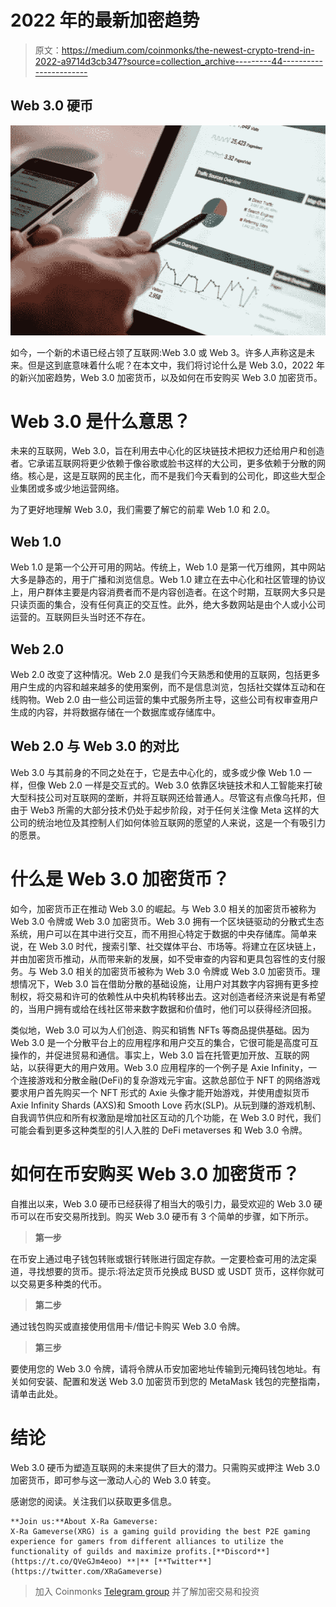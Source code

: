 # 2022 年的最新加密趋势

> 原文：<https://medium.com/coinmonks/the-newest-crypto-trend-in-2022-a9714d3cb347?source=collection_archive---------44----------------------->

## Web 3.0 硬币

![](img/9df41f49c3d5689a968eb8f3222804d8.png)

如今，一个新的术语已经占领了互联网:Web 3.0 或 Web 3。许多人声称这是未来。但是这到底意味着什么呢？在本文中，我们将讨论什么是 Web 3.0，2022 年的新兴加密趋势，Web 3.0 加密货币，以及如何在币安购买 Web 3.0 加密货币。

# **Web 3.0 是什么意思？**

未来的互联网，Web 3.0，旨在利用去中心化的区块链技术把权力还给用户和创造者。它承诺互联网将更少依赖于像谷歌或脸书这样的大公司，更多依赖于分散的网络。核心是，这是互联网的民主化，而不是我们今天看到的公司化，即这些大型企业集团或多或少地运营网络。

为了更好地理解 Web 3.0，我们需要了解它的前辈 Web 1.0 和 2.0。

## **Web 1.0**

Web 1.0 是第一个公开可用的网站。传统上，Web 1.0 是第一代万维网，其中网站大多是静态的，用于广播和浏览信息。Web 1.0 建立在去中心化和社区管理的协议上，用户群体主要是内容消费者而不是内容创造者。在这个时期，互联网大多只是只读页面的集合，没有任何真正的交互性。此外，绝大多数网站是由个人或小公司运营的。互联网巨头当时还不存在。

## **Web 2.0**

Web 2.0 改变了这种情况。Web 2.0 是我们今天熟悉和使用的互联网，包括更多用户生成的内容和越来越多的使用案例，而不是信息浏览，包括社交媒体互动和在线购物。Web 2.0 由一些公司运营的集中式服务所主导，这些公司有权审查用户生成的内容，并将数据存储在一个数据库或存储库中。

## **Web 2.0 与 Web 3.0 的对比**

Web 3.0 与其前身的不同之处在于，它是去中心化的，或多或少像 Web 1.0 一样，但像 Web 2.0 一样是交互式的。Web 3.0 依靠区块链技术和人工智能来打破大型科技公司对互联网的垄断，并将互联网还给普通人。尽管这有点像乌托邦，但由于 Web3 所需的大部分技术仍处于起步阶段，对于任何关注像 Meta 这样的大公司的统治地位及其控制人们如何体验互联网的愿望的人来说，这是一个有吸引力的愿景。

# **什么是 Web 3.0 加密货币？**

如今，加密货币正在推动 Web 3.0 的崛起。与 Web 3.0 相关的加密货币被称为 Web 3.0 令牌或 Web 3.0 加密货币。Web 3.0 拥有一个区块链驱动的分散式生态系统，用户可以在其中进行交互，而不用担心特定于数据的中央存储库。简单来说，在 Web 3.0 时代，搜索引擎、社交媒体平台、市场等。将建立在区块链上，并由加密货币推动，从而带来新的发展，如不受审查的内容和更具包容性的支付服务。与 Web 3.0 相关的加密货币被称为 Web 3.0 令牌或 Web 3.0 加密货币。理想情况下，Web 3.0 旨在借助分散的基础设施，让用户对其数字内容拥有更多控制权，将交易和许可的依赖性从中央机构转移出去。这对创造者经济来说是有希望的，当用户拥有或给在线社区带来数字数据和价值时，他们可以获得经济回报。

类似地，Web 3.0 可以为人们创造、购买和销售 NFTs 等商品提供基础。因为 Web 3.0 是一个分散平台上的应用程序和用户交互的集合，它很可能是高度可互操作的，并促进贸易和通信。事实上，Web 3.0 旨在托管更加开放、互联的网站，以获得更大的用户效用。Web 3.0 应用程序的一个例子是 Axie Infinity，一个连接游戏和分散金融(DeFi)的复杂游戏元宇宙。这款总部位于 NFT 的网络游戏要求用户首先购买一个 NFT 形式的 Axie 头像才能开始游戏，并使用虚拟货币 Axie Infinity Shards (AXS)和 Smooth Love 药水(SLP)。从玩到赚的游戏机制、自我调节供应和所有权激励是增加社区互动的几个功能，在 Web 3.0 时代，我们可能会看到更多这种类型的引人入胜的 DeFi metaverses 和 Web 3.0 令牌。

# 如何在币安购买 Web 3.0 加密货币？

自推出以来，Web 3.0 硬币已经获得了相当大的吸引力，最受欢迎的 Web 3.0 硬币可以在币安交易所找到。购买 Web 3.0 硬币有 3 个简单的步骤，如下所示。

> **第一步**

在币安上通过电子钱包转账或银行转账进行固定存款。一定要检查可用的法定渠道，寻找想要的货币。提示:将法定货币兑换成 BUSD 或 USDT 货币，这样你就可以交易更多种类的代币。

> **第二步**

通过钱包购买或直接使用信用卡/借记卡购买 Web 3.0 令牌。

> **第三步**

要使用您的 Web 3.0 令牌，请将令牌从币安加密地址传输到元掩码钱包地址。有关如何安装、配置和发送 Web 3.0 加密货币到您的 MetaMask 钱包的完整指南，请单击此处。

# **结论**

Web 3.0 硬币为塑造互联网的未来提供了巨大的潜力。只需购买或押注 Web 3.0 加密货币，即可参与这一激动人心的 Web 3.0 转变。

感谢您的阅读。关注我们以获取更多信息。

```
**Join us:**About X-Ra Gameverse:
X-Ra Gameverse(XRG) is a gaming guild providing the best P2E gaming experience for gamers from different alliances to utilize the functionality of guilds and maximize profits.[**Discord**](https://t.co/QVeGJm4eoo) **|** [**Twitter**](https://twitter.com/XRaGameverse)
```

> 加入 Coinmonks [Telegram group](https://t.me/joinchat/Trz8jaxd6xEsBI4p) 并了解加密交易和投资